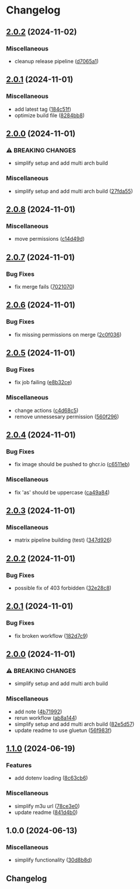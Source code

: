 # Changelog

## [2.0.2](https://github.com/segadora/iptv-proxy/compare/v2.0.1...v2.0.2) (2024-11-02)


### Miscellaneous

* cleanup release pipeline ([d7065a1](https://github.com/segadora/iptv-proxy/commit/d7065a10da62aa8a7427ed7e9fc1f07e99ba203c))

## [2.0.1](https://github.com/segadora/iptv-proxy/compare/v2.0.0...v2.0.1) (2024-11-01)


### Miscellaneous

* add latest tag ([184c51f](https://github.com/segadora/iptv-proxy/commit/184c51f7cfcfd57a975e9a915e39a43d8ef6bab6))
* optimize build file ([8284bb8](https://github.com/segadora/iptv-proxy/commit/8284bb8026e4e2aeb2e46b45d2760ff49a0d4786))

## [2.0.0](https://github.com/segadora/iptv-proxy/compare/v1.1.0...v2.0.0) (2024-11-01)


### ⚠ BREAKING CHANGES

* simplify setup and add multi arch build

### Miscellaneous

* simplify setup and add multi arch build ([27fda55](https://github.com/segadora/iptv-proxy/commit/27fda5555eb3323561607525663a31b1231c2838))

## [2.0.8](https://github.com/segadora/iptv-proxy/compare/v2.0.7...v2.0.8) (2024-11-01)


### Miscellaneous

* move permissions ([c14d49d](https://github.com/segadora/iptv-proxy/commit/c14d49db14a9a09b9ae55b312a38af668c711a6c))

## [2.0.7](https://github.com/segadora/iptv-proxy/compare/v2.0.6...v2.0.7) (2024-11-01)


### Bug Fixes

* fix merge fails ([7021070](https://github.com/segadora/iptv-proxy/commit/70210706e21935b62399653bfd967fda53fef13d))

## [2.0.6](https://github.com/segadora/iptv-proxy/compare/v2.0.5...v2.0.6) (2024-11-01)


### Bug Fixes

* fix missing permissions on merge ([2c0f036](https://github.com/segadora/iptv-proxy/commit/2c0f036b1112996a3e349f6f031a7fff4f6527bf))

## [2.0.5](https://github.com/segadora/iptv-proxy/compare/v2.0.4...v2.0.5) (2024-11-01)


### Bug Fixes

* fix job failing ([e8b32ce](https://github.com/segadora/iptv-proxy/commit/e8b32ce46f69599f5d90ae8b525b23e6de8a7b73))


### Miscellaneous

* change actions ([c4d68c5](https://github.com/segadora/iptv-proxy/commit/c4d68c515efdc5eb769d5041b637f45602eb95b9))
* remove unnessesary permission ([560f296](https://github.com/segadora/iptv-proxy/commit/560f296413f0d11ed99cf6ddef5f6c992847154a))

## [2.0.4](https://github.com/segadora/iptv-proxy/compare/v2.0.3...v2.0.4) (2024-11-01)


### Bug Fixes

* fix image should be pushed to ghcr.io ([c6511eb](https://github.com/segadora/iptv-proxy/commit/c6511ebd3a420c569c6155f72ef7a319aca7ce3a))


### Miscellaneous

* fix 'as' should be uppercase ([ca49a84](https://github.com/segadora/iptv-proxy/commit/ca49a840123f3276dbba06800f261d95d55d051f))

## [2.0.3](https://github.com/segadora/iptv-proxy/compare/v2.0.2...v2.0.3) (2024-11-01)


### Miscellaneous

* matrix pipeline building (test) ([347d926](https://github.com/segadora/iptv-proxy/commit/347d92674a1650931381d0f0084eb0248068c60f))

## [2.0.2](https://github.com/segadora/iptv-proxy/compare/v2.0.1...v2.0.2) (2024-11-01)


### Bug Fixes

* possible fix of 403 forbidden ([32e28c8](https://github.com/segadora/iptv-proxy/commit/32e28c80a6dff4013d7cadb5aaf39781dfc227f7))

## [2.0.1](https://github.com/segadora/iptv-proxy/compare/v2.0.0...v2.0.1) (2024-11-01)


### Bug Fixes

* fix broken workflow ([182d7c9](https://github.com/segadora/iptv-proxy/commit/182d7c935afdebf0527933dd82636ad3c1716fbf))

## [2.0.0](https://github.com/segadora/iptv-proxy/compare/v1.1.0...v2.0.0) (2024-11-01)


### ⚠ BREAKING CHANGES

* simplify setup and add multi arch build

### Miscellaneous

* add note ([4b71992](https://github.com/segadora/iptv-proxy/commit/4b71992a4f3cbbed8fb3d7aaa450ba9b64fdacc7))
* rerun workflow ([ab8a144](https://github.com/segadora/iptv-proxy/commit/ab8a144e342a254311849f0499dea5ec784f664e))
* simplify setup and add multi arch build ([82e5d57](https://github.com/segadora/iptv-proxy/commit/82e5d5761be0766ff0fbf0eea4ebcacf6a2c79a5))
* update readme to use gluetun ([56f983f](https://github.com/segadora/iptv-proxy/commit/56f983fa37c6065ac0fbf3d4dc899a148b957d78))

## [1.1.0](https://github.com/segadora/iptv-proxy/compare/v1.0.0...v1.1.0) (2024-06-19)


### Features

* add dotenv loading ([8c63cb6](https://github.com/segadora/iptv-proxy/commit/8c63cb6ee7036e06eb61e61662c9687b059910fa))


### Miscellaneous

* simplify m3u url ([78ce3e0](https://github.com/segadora/iptv-proxy/commit/78ce3e02cd465e92b2949571adae3adb931d877f))
* update readme ([841d4b0](https://github.com/segadora/iptv-proxy/commit/841d4b0677cd62069362093e84f6b99a448f8c03))

## 1.0.0 (2024-06-13)


### Miscellaneous

* simplify functionality ([30d8b8d](https://github.com/segadora/iptv-proxy/commit/30d8b8dad65ac489b0a75cf86a6c9c8ed6f5c6dc))

## Changelog
